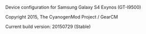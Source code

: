Device configuration for Samsung Galaxy S4 Exynos (GT-I9500)

Copyright 2015, The CyanogenMod Project / GearCM

Current build version: 20150729 (Stable)